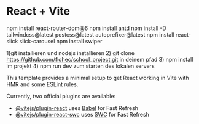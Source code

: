 # React + Vite

npm install react-router-dom@6
npm install antd
npm install -D tailwindcss@latest postcss@latest autoprefixer@latest
npm install react-slick slick-carousel
npm install swiper


1)git installieren und nodejs installieren
2) git clone https://github.com/flohec/school_project.git in deinem pfad
3) npm install im projekt
4) npm run dev zum starten des lokalen servers



This template provides a minimal setup to get React working in Vite with HMR and some ESLint rules.

Currently, two official plugins are available:

- [@vitejs/plugin-react](https://github.com/vitejs/vite-plugin-react/blob/main/packages/plugin-react/README.md) uses [Babel](https://babeljs.io/) for Fast Refresh
- [@vitejs/plugin-react-swc](https://github.com/vitejs/vite-plugin-react-swc) uses [SWC](https://swc.rs/) for Fast Refresh
